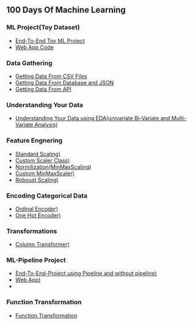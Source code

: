 ## 100 Days Of Machine Learning

### ML Project(Toy Dataset) 
- [End-To-End Toy ML Project](https://github.com/Sami606713/100_Days_Of_Machine_Learning/tree/main/End_To_End%20Toy%20ML%20Project(Day-13))
- [Web App Code](https://github.com/Sami606713/100_Days_Of_Machine_Learning/blob/main/End_To_End%20Toy%20ML%20Project(Day-13)/app.py)

### Data Gathering 
- [Getting Data From CSV Files](https://github.com/Sami606713/100_Days_Of_Machine_Learning/tree/main/DataGathering/Working%20With(csv))
- [Getting Data From Database and JSON](https://github.com/Sami606713/100_Days_Of_Machine_Learning/tree/main/DataGathering/working_with_json)
- [Getting Data From API](https://github.com/Sami606713/100_Days_Of_Machine_Learning/tree/main/DataGathering/Fetching_Data(API))
  
### Understanding Your Data 
- [Understanding Your Data using EDA(univariate Bi-Variate and Multi-Variate Analysis)](https://github.com/Sami606713/100_Days_Of_Machine_Learning/tree/main/Understanding%20Data)

### Feature Engnering 
- [Standard Scaling)](https://github.com/Sami606713/100_Days_Of_Machine_Learning/tree/main/Feature%20Engnering/FeatureTransformation/Standization)
- [Custom Scaler Class)](https://github.com/Sami606713/100_Days_Of_Machine_Learning/blob/main/Feature%20Engnering/FeatureTransformation/Standization/Custom_Standization.ipynb)
- [Normilization(MinMaxScaling)](https://github.com/Sami606713/100_Days_Of_Machine_Learning/tree/main/Feature%20Engnering/FeatureTransformation/Normilization)
- [Custom MinMaxScaler)](https://github.com/Sami606713/100_Days_Of_Machine_Learning/blob/main/Feature%20Engnering/FeatureTransformation/Normilization/Min_Max_Scaling.ipynb)
- [Roboust Scaling)](https://github.com/Sami606713/100_Days_Of_Machine_Learning/blob/main/Feature%20Engnering/FeatureTransformation/Normilization/Roboust%20Scaling.ipynb)

### Encoding Categorical Data
- [Ordinal Encoder)](https://github.com/Sami606713/100_Days_Of_Machine_Learning/blob/main/Encoding-Categorical-Data/Ordinal-Encoder.ipynb)
- [One Hot Encoder)](https://github.com/Sami606713/100_Days_Of_Machine_Learning/blob/main/Encoding-Categorical-Data/One-Hot-Encoder.ipynb)

### Transformations
- [Column Transformer)](https://github.com/Sami606713/100_Days_Of_Machine_Learning/tree/main/ColumnTransformer)

### ML-Pipeline Project
- [End-To-End-Project using Pipeline and without pipeline)](https://github.com/Sami606713/100_Days_Of_Machine_Learning/tree/main/ML-Pipelines)
- [Web App)](https://github.com/Sami606713/100_Days_Of_Machine_Learning/blob/main/ML-Pipelines/app.py)
- 
### Function Transformation
- [Function Transformation](https://github.com/Sami606713/100_Days_Of_Machine_Learning/tree/main/Function-Transformer)
